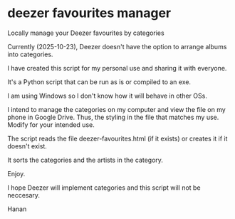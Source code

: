 # deezer favourites manager
Locally manage your Deezer favourites by categories

Currently (2025-10-23), Deezer doesn't have the option to arrange albums into categories.

I have created this script for my personal use and sharing it with everyone.

It's a Python script that can be run as is or compiled to an exe.

I am using Windows so I don't know how it will behave in other OSs.

I intend to manage the categories on my computer and view the file on my phone in Google Drive. Thus, the styling in the file that matches my use. Modify for your intended use.

The script reads the file deezer-favourites.html (if it exists) or creates it if it doesn't exist.

It sorts the categories and the artists in the category.

Enjoy.

I hope Deezer will implement categories and this script will not be neccesary. 

Hanan
